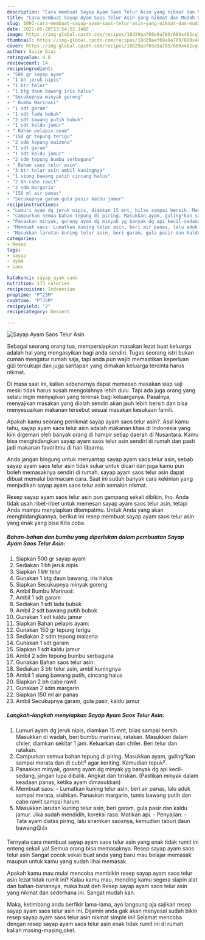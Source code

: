 ```yaml
---
description: "Cara membuat Sayap Ayam Saos Telur Asin yang nikmat dan Mudah Dibuat"
title: "Cara membuat Sayap Ayam Saos Telur Asin yang nikmat dan Mudah Dibuat"
slug: 1097-cara-membuat-sayap-ayam-saos-telur-asin-yang-nikmat-dan-mudah-dibuat
date: 2021-05-20T23:54:52.148Z
image: https://img-global.cpcdn.com/recipes/18d29aaf69a9a789/680x482cq70/sayap-ayam-saos-telur-asin-foto-resep-utama.jpg
thumbnail: https://img-global.cpcdn.com/recipes/18d29aaf69a9a789/680x482cq70/sayap-ayam-saos-telur-asin-foto-resep-utama.jpg
cover: https://img-global.cpcdn.com/recipes/18d29aaf69a9a789/680x482cq70/sayap-ayam-saos-telur-asin-foto-resep-utama.jpg
author: Susie Diaz
ratingvalue: 4.8
reviewcount: 14
recipeingredient:
- "500 gr sayap ayam"
- "1 bh jeruk nipis"
- "1 btr telur"
- "1 btg daun bawang iris halus"
- "Secukupnya minyak goreng"
- " Bumbu Marinasi"
- "1 sdt garam"
- "1 sdt lada bubuk"
- "2 sdt bawang putih bubuk"
- "1 sdt kaldu jamur"
- " Bahan pelapis ayam"
- "150 gr tepung terigu"
- "2 sdm tepung maizena"
- "1 sdt garam"
- "1 sdt kaldu jamur"
- "2 sdm tepung bumbu serbaguna"
- " Bahan saos telur asin"
- "3 btr telur asin ambil kuningnya"
- "1 siung bawang putih cincang halus"
- "2 bh cabe rawit"
- "2 sdm margarin"
- "150 ml air panas"
- "Secukupnya garam gula pasir kaldu jamur"
recipeinstructions:
- "Lumuri ayam dg jeruk nipis, diamkan 15 mnt, bilas sampai bersih. Masukkan di wadah, beri bumbu marinasi, ratakan. Masukkan dalam chiler, diamkan sekitar 1 jam. Keluarkan dari chiler. Beri telur dan ratakan."
- "Campurkan semua bahan tepung di piring. Masukkan ayam, guling²kan sampai merata dan di cubit² agar keriting. Kemudian tepuk²."
- "Panaskan minyak, goreng ayam dg minyak yg banyak dg api kecil-sedang, jangan lupa dibalik. Angkat dan tiriskan. (Pastikan minyak dalam keadaan panas, ketika ayam dimasukkan)"
- "Membuat saos: Lumatkan kuning telur asin, beri air panas, lalu aduk sampai merata, sisihkan. Panaskan margarin, tumis bawang putih dan cabe rawit sampai harum."
- "Masukkan larutan kuning telur asin, beri garam, gula pasir dan kaldu jamur. Jika sudah mendidih, koreksi rasa. Matikan api.  Penyajian: Tata ayam diatas piring, lalu siramkan saosnya, kemudian taburi daun bawang😋👍"
categories:
- Resep
tags:
- sayap
- ayam
- saos

katakunci: sayap ayam saos 
nutrition: 173 calories
recipecuisine: Indonesian
preptime: "PT23M"
cooktime: "PT35M"
recipeyield: "2"
recipecategory: Dessert

---
```



![Sayap Ayam Saos Telur Asin](https://img-global.cpcdn.com/recipes/18d29aaf69a9a789/680x482cq70/sayap-ayam-saos-telur-asin-foto-resep-utama.jpg)

Sebagai seorang orang tua, mempersiapkan masakan lezat buat keluarga adalah hal yang mengasyikan bagi anda sendiri. Tugas seorang istri bukan cuman mengatur rumah saja, tapi anda pun wajib memastikan keperluan gizi tercukupi dan juga santapan yang dimakan keluarga tercinta harus nikmat.

Di masa  saat ini, kalian sebenarnya dapat memesan masakan siap saji meski tidak harus susah mengolahnya lebih dulu. Tapi ada juga orang yang selalu ingin menyajikan yang terenak bagi keluarganya. Pasalnya, menyajikan masakan yang diolah sendiri akan jauh lebih bersih dan bisa menyesuaikan makanan tersebut sesuai masakan kesukaan famili. 



Apakah kamu seorang penikmat sayap ayam saos telur asin?. Asal kamu tahu, sayap ayam saos telur asin adalah makanan khas di Indonesia yang kini digemari oleh banyak orang di hampir setiap daerah di Nusantara. Kamu bisa menghidangkan sayap ayam saos telur asin sendiri di rumah dan pasti jadi makanan favoritmu di hari liburmu.

Anda jangan bingung untuk menyantap sayap ayam saos telur asin, sebab sayap ayam saos telur asin tidak sukar untuk dicari dan juga kamu pun boleh memasaknya sendiri di rumah. sayap ayam saos telur asin dapat dibuat memalui bermacam cara. Saat ini sudah banyak cara kekinian yang menjadikan sayap ayam saos telur asin semakin nikmat.

Resep sayap ayam saos telur asin pun gampang sekali dibikin, lho. Anda tidak usah ribet-ribet untuk memesan sayap ayam saos telur asin, tetapi Anda mampu menyiapkan ditempatmu. Untuk Anda yang akan menghidangkannya, berikut ini resep membuat sayap ayam saos telur asin yang enak yang bisa Kita coba.

<!--inarticleads1-->

##### Bahan-bahan dan bumbu yang diperlukan dalam pembuatan Sayap Ayam Saos Telur Asin:

1. Siapkan 500 gr sayap ayam
1. Sediakan 1 bh jeruk nipis
1. Siapkan 1 btr telur
1. Gunakan 1 btg daun bawang, iris halus
1. Siapkan Secukupnya minyak goreng
1. Ambil  Bumbu Marinasi:
1. Ambil 1 sdt garam
1. Sediakan 1 sdt lada bubuk
1. Ambil 2 sdt bawang putih bubuk
1. Gunakan 1 sdt kaldu jamur
1. Siapkan  Bahan pelapis ayam:
1. Gunakan 150 gr tepung terigu
1. Sediakan 2 sdm tepung maizena
1. Gunakan 1 sdt garam
1. Siapkan 1 sdt kaldu jamur
1. Ambil 2 sdm tepung bumbu serbaguna
1. Gunakan  Bahan saos telur asin:
1. Sediakan 3 btr telur asin, ambil kuningnya
1. Ambil 1 siung bawang putih, cincang halus
1. Siapkan 2 bh cabe rawit
1. Gunakan 2 sdm margarin
1. Siapkan 150 ml air panas
1. Ambil Secukupnya garam, gula pasir, kaldu jamur




<!--inarticleads2-->

##### Langkah-langkah menyiapkan Sayap Ayam Saos Telur Asin:

1. Lumuri ayam dg jeruk nipis, diamkan 15 mnt, bilas sampai bersih. Masukkan di wadah, beri bumbu marinasi, ratakan. Masukkan dalam chiler, diamkan sekitar 1 jam. Keluarkan dari chiler. Beri telur dan ratakan.
1. Campurkan semua bahan tepung di piring. Masukkan ayam, guling²kan sampai merata dan di cubit² agar keriting. Kemudian tepuk².
1. Panaskan minyak, goreng ayam dg minyak yg banyak dg api kecil-sedang, jangan lupa dibalik. Angkat dan tiriskan. (Pastikan minyak dalam keadaan panas, ketika ayam dimasukkan)
1. Membuat saos: - Lumatkan kuning telur asin, beri air panas, lalu aduk sampai merata, sisihkan. Panaskan margarin, tumis bawang putih dan cabe rawit sampai harum.
1. Masukkan larutan kuning telur asin, beri garam, gula pasir dan kaldu jamur. Jika sudah mendidih, koreksi rasa. Matikan api.  - Penyajian: - Tata ayam diatas piring, lalu siramkan saosnya, kemudian taburi daun bawang😋👍




Ternyata cara membuat sayap ayam saos telur asin yang enak tidak rumit ini enteng sekali ya! Semua orang bisa memasaknya. Resep sayap ayam saos telur asin Sangat cocok sekali buat anda yang baru mau belajar memasak maupun untuk kamu yang sudah lihai memasak.

Apakah kamu mau mulai mencoba membikin resep sayap ayam saos telur asin lezat tidak rumit ini? Kalau kamu mau, mending kamu segera siapin alat dan bahan-bahannya, maka buat deh Resep sayap ayam saos telur asin yang nikmat dan sederhana ini. Sangat mudah kan. 

Maka, ketimbang anda berfikir lama-lama, ayo langsung aja sajikan resep sayap ayam saos telur asin ini. Dijamin anda gak akan menyesal sudah bikin resep sayap ayam saos telur asin nikmat simple ini! Selamat mencoba dengan resep sayap ayam saos telur asin enak tidak rumit ini di rumah kalian masing-masing,oke!.

